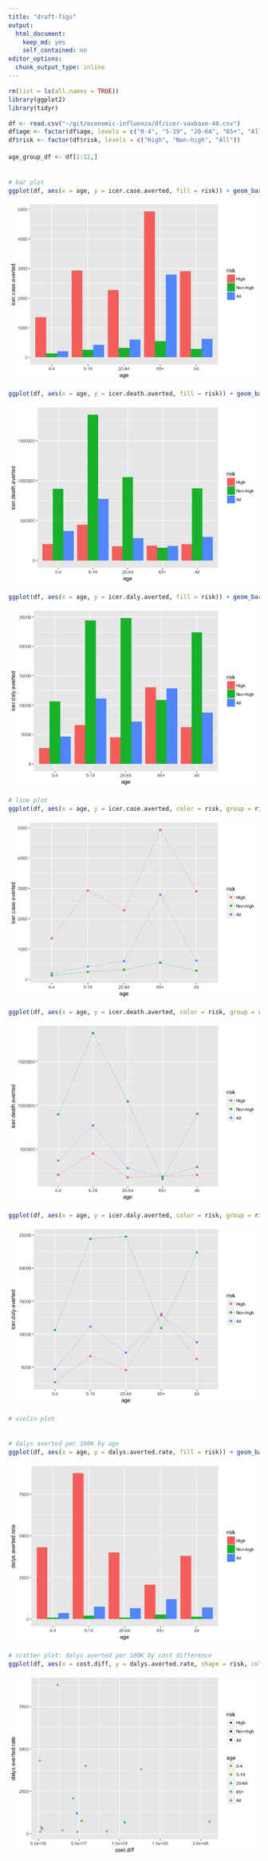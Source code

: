 ```yaml
---
title: "draft-figs"
output: 
  html_document: 
    keep_md: yes
    self_contained: no
editor_options: 
  chunk_output_type: inline
---
```





```r
rm(list = ls(all.names = TRUE))
library(ggplot2)
library(tidyr)
```


```r
df <- read.csv("~/git/economic-influenza/df/icer-vaxbase-40.csv")
df$age <- factor(df$age, levels = c("0-4", "5-19", "20-64", "65+", "All"))
df$risk <- factor(df$risk, levels = c("High", "Non-high", "All"))

age_group_df <- df[1:12,]


# bar plot
ggplot(df, aes(x = age, y = icer.case.averted, fill = risk)) + geom_bar(stat = "identity", position = "dodge")
```

![](draft-figs_files/figure-html/unnamed-chunk-2-1.png)<!-- -->

```r
ggplot(df, aes(x = age, y = icer.death.averted, fill = risk)) + geom_bar(stat = "identity", position = "dodge")
```

![](draft-figs_files/figure-html/unnamed-chunk-2-2.png)<!-- -->

```r
ggplot(df, aes(x = age, y = icer.daly.averted, fill = risk)) + geom_bar(stat = "identity", position = "dodge")
```

![](draft-figs_files/figure-html/unnamed-chunk-2-3.png)<!-- -->

```r
# line plot
ggplot(df, aes(x = age, y = icer.case.averted, color = risk, group = risk)) + geom_point() + geom_line(linetype = "dotted")
```

![](draft-figs_files/figure-html/unnamed-chunk-2-4.png)<!-- -->

```r
ggplot(df, aes(x = age, y = icer.death.averted, color = risk, group = risk)) + geom_point() + geom_line(linetype = "dotted")
```

![](draft-figs_files/figure-html/unnamed-chunk-2-5.png)<!-- -->

```r
ggplot(df, aes(x = age, y = icer.daly.averted, color = risk, group = risk)) + geom_point() + geom_line(linetype = "dotted")
```

![](draft-figs_files/figure-html/unnamed-chunk-2-6.png)<!-- -->

```r
# violin plot


# dalys averted per 100K by age
ggplot(df, aes(x = age, y = dalys.averted.rate, fill = risk)) + geom_bar(stat = "identity", position = "dodge")
```

![](draft-figs_files/figure-html/unnamed-chunk-2-7.png)<!-- -->

```r
# scatter plot: dalys averted per 100K by cost difference
ggplot(df, aes(x = cost.diff, y = dalys.averted.rate, shape = risk, color = age)) + geom_point()
```

![](draft-figs_files/figure-html/unnamed-chunk-2-8.png)<!-- -->

